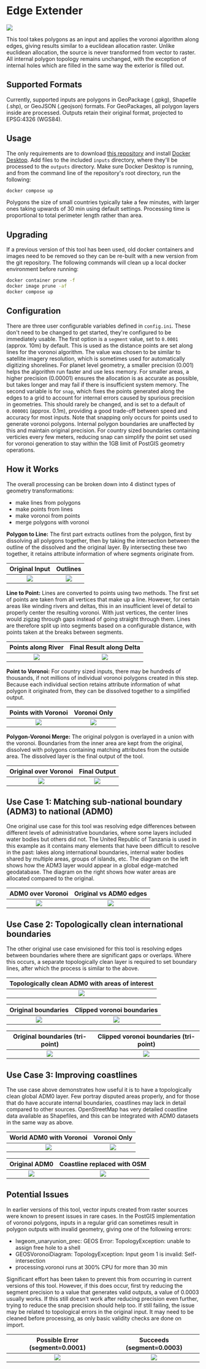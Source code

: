 # Edge Extender

![](https://img.fieldmaps.io/edge-extender/wld_01.png)

This tool takes polygons as an input and applies the voronoi algorithm along edges, giving results similar to a euclidean allocation raster. Unlike euclidean allocation, the source is never transformed from vector to raster. All internal polygon topology remains unchanged, with the exception of internal holes which are filled in the same way the exterior is filled out.

## Supported Formats

Currently, supported inputs are polygons in GeoPackage (.gpkg), Shapefile (.shp), or GeoJSON (.geojson) formats. For GeoPackages, all polygon layers inside are processed. Outputs retain their original format, projected to EPSG:4326 (WGS84).

## Usage

The only requirements are to download [this repository](https://github.com/fieldmaps/polygon-voronoi/archive/refs/heads/main.zip) and install [Docker Desktop](https://www.docker.com/products/docker-desktop). Add files to the included `inputs` directory, where they'll be processed to the `outputs` directory. Make sure Docker Desktop is running, and from the command line of the repository's root directory, run the following:

```sh
docker compose up
```

Polygons the size of small countries typically take a few minutes, with larger ones taking upwards of 30 min using default settings. Processing time is proportional to total perimeter length rather than area.

## Upgrading

If a previous version of this tool has been used, old docker containers and images need to be removed so they can be re-built with a new version from the git repository. The following commands will clean up a local docker environment before running:

```sh
docker container prune -f
docker image prune -af
docker compose up
```

## Configuration

There are three user configurable variables defined in `config.ini`. These don't need to be changed to get started, they're configured to be immediately usable. The first option is a `segment` value, set to `0.0001` (approx. 10m) by default. This is used as the distance points are set along lines for the voronoi algorithm. The value was chosen to be similar to satellite imagery resolution, which is sometimes used for automatically digitizing shorelines. For planet level geometry, a smaller precision (0.001) helps the algorithm run faster and use less memory. For smaller areas, a higher precision (0.00001) ensures the allocation is as accurate as possible, but takes longer and may fail if there is insufficient system memory. The second variable is for `snap`, which fixes the points generated along the edges to a grid to account for internal errors caused by spurious precision in geometries. This should rarely be changed, and is set to a default of `0.000001` (approx. 0.1m), providing a good trade-off between speed and accuracy for most inputs. Note that snapping only occurs for points used to generate voronoi polygons. Internal polygon boundaries are unaffected by this and maintain original precision. For country sized boundaries containing verticies every few meters, reducing snap can simplify the point set used for voronoi generation to stay within the 1GB limit of PostGIS geometry operations.

## How it Works

The overall processing can be broken down into 4 distinct types of geometry transformations:

- make lines from polygons
- make points from lines
- make voronoi from points
- merge polygons with voronoi

**Polygon to Line:** The first part extracts outlines from the polygon, first by dissolving all polygons together, then by taking the intersection between the outline of the dissolved and the original layer. By intersecting these two together, it retains attribute information of where segments originate from.

|                     Original Input                     |                        Outlines                        |
| :----------------------------------------------------: | :----------------------------------------------------: |
| ![](https://img.fieldmaps.io/edge-extender/tza_01.png) | ![](https://img.fieldmaps.io/edge-extender/tza_02.png) |

**Line to Point:** Lines are converted to points using two methods. The first set of points are taken from all vertices that make up a line. However, for certain areas like winding rivers and deltas, this in an insufficient level of detail to properly center the resulting voronoi. With just vertices, the center lines would zigzag through gaps instead of going straight through them. Lines are therefore split up into segments based on a configurable distance, with points taken at the breaks between segments.

|                   Points along River                   |                Final Result along Delta                |
| :----------------------------------------------------: | :----------------------------------------------------: |
| ![](https://img.fieldmaps.io/edge-extender/tza_03.png) | ![](https://img.fieldmaps.io/edge-extender/tza_04.png) |

**Point to Voronoi:** For country sized inputs, there may be hundreds of thousands, if not millions of individual voronoi polygons created in this step. Because each individual section retains attribute information of what polygon it originated from, they can be dissolved together to a simplified output.

|                  Points with Voronoi                   |                      Voronoi Only                      |
| :----------------------------------------------------: | :----------------------------------------------------: |
| ![](https://img.fieldmaps.io/edge-extender/tza_05.png) | ![](https://img.fieldmaps.io/edge-extender/tza_06.png) |

**Polygon-Voronoi Merge:** The original polygon is overlayed in a union with the voronoi. Boundaries from the inner area are kept from the original, dissolved with polygons containing matching attributes from the outside area. The dissolved layer is the final output of the tool.

|                 Original over Voronoi                  |                      Final Output                      |
| :----------------------------------------------------: | :----------------------------------------------------: |
| ![](https://img.fieldmaps.io/edge-extender/tza_07.png) | ![](https://img.fieldmaps.io/edge-extender/tza_08.png) |

## Use Case 1: Matching sub-national boundary (ADM3) to national (ADM0)

One original use case for this tool was resolving edge differences between different levels of administrative boundaries, where some layers included water bodies but others did not. The United Republic of Tanzania is used in this example as it contains many elements that have been difficult to resolve in the past: lakes along international boundaries, internal water bodies shared by multiple areas, groups of islands, etc. The diagram on the left shows how the ADM3 layer would appear in a global edge-matched geodatabase. The diagram on the right shows how water areas are allocated compared to the original.

|                   ADM0 over Voronoi                    |                 Original vs ADM0 edges                 |
| :----------------------------------------------------: | :----------------------------------------------------: |
| ![](https://img.fieldmaps.io/edge-extender/tza_09.png) | ![](https://img.fieldmaps.io/edge-extender/tza_10.png) |

## Use Case 2: Topologically clean international boundaries

The other original use case envisioned for this tool is resolving edges between boundaries where there are significant gaps or overlaps. Where this occurs, a separate topologically clean layer is required to set boundary lines, after which the process is similar to the above.

|    Topologically clean ADM0 with areas of interest     |
| :----------------------------------------------------: |
| ![](https://img.fieldmaps.io/edge-extender/tri_00.png) |

|                  Original boundaries                   |               Clipped voronoi boundaries               |
| :----------------------------------------------------: | :----------------------------------------------------: |
| ![](https://img.fieldmaps.io/edge-extender/tri_01.png) | ![](https://img.fieldmaps.io/edge-extender/tri_02.png) |

|            Original boundaries (tri-point)             |         Clipped voronoi boundaries (tri-point)         |
| :----------------------------------------------------: | :----------------------------------------------------: |
| ![](https://img.fieldmaps.io/edge-extender/tri_03.png) | ![](https://img.fieldmaps.io/edge-extender/tri_04.png) |

## Use Case 3: Improving coastlines

The use case above demonstrates how useful it is to have a topologically clean global ADM0 layer. Few portray disputed areas properly, and for those that do have accurate internal boundaries, coastlines may lack in detail compared to other sources. OpenStreetMap has very detailed coastline data available as Shapefiles, and this can be integrated with ADM0 datasets in the same way as above.

|                World ADM0 with Voronoi                 |                      Voronoi Only                      |
| :----------------------------------------------------: | :----------------------------------------------------: |
| ![](https://img.fieldmaps.io/edge-extender/wld_01.png) | ![](https://img.fieldmaps.io/edge-extender/wld_02.png) |

|                     Original ADM0                      |              Coastline replaced with OSM               |
| :----------------------------------------------------: | :----------------------------------------------------: |
| ![](https://img.fieldmaps.io/edge-extender/wld_03.png) | ![](https://img.fieldmaps.io/edge-extender/wld_04.png) |

## Potential Issues

In earlier versions of this tool, vector inputs created from raster sources were known to present issues in rare cases. In the PostGIS implementation of voronoi polygons, inputs in a regular grid can sometimes result in polygon outputs with invalid geometry, giving one of the following errors:

- lwgeom_unaryunion_prec: GEOS Error: TopologyException: unable to assign free hole to a shell
- GEOSVoronoiDiagram: TopologyException: Input geom 1 is invalid: Self-intersection
- processing.voronoi runs at 300% CPU for more than 30 min

Significant effort has been taken to prevent this from occurring in current versions of this tool. However, if this does occur, first try reducing the segment precision to a value that generates valid outputs, a value of 0.0003 usually works. If this still doesn't work after reducing precision even further, trying to reduce the snap precision should help too. If still failing, the issue may be related to topological errors in the original input. It may need to be cleaned before processing, as only basic validity checks are done on import.

|            Possible Error (segment=0.0001)             |               Succeeds (segment=0.0003)                |
| :----------------------------------------------------: | :----------------------------------------------------: |
| ![](https://img.fieldmaps.io/edge-extender/err_01.png) | ![](https://img.fieldmaps.io/edge-extender/err_02.png) |
